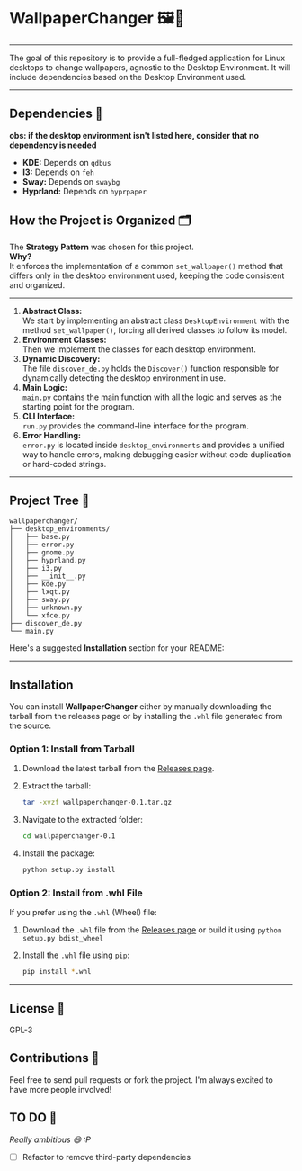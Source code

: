 # WallpaperChanger 🖼️🚀

***  
The goal of this repository is to provide a full-fledged application for Linux desktops to change wallpapers, agnostic to the Desktop Environment. It will include dependencies based on the Desktop Environment used.  
***  

## Dependencies 🔧
**obs: if the desktop environment isn't listed here, consider that no dependency is needed**  
- **KDE:** Depends on `qdbus`  
- **I3:** Depends on `feh`
- **Sway:** Depends on `swaybg`
- **Hyprland:** Depends on `hyprpaper`

## How the Project is Organized 🗂️

The **Strategy Pattern** was chosen for this project.  
**Why?**  
It enforces the implementation of a common `set_wallpaper()` method that differs only in the desktop environment used, keeping the code consistent and organized.

***  

1. **Abstract Class:**  
   We start by implementing an abstract class `DesktopEnvironment` with the method `set_wallpaper()`, forcing all derived classes to follow its model.  
2. **Environment Classes:**  
   Then we implement the classes for each desktop environment.  
3. **Dynamic Discovery:**  
   The file `discover_de.py` holds the `Discover()` function responsible for dynamically detecting the desktop environment in use.  
4. **Main Logic:**  
   `main.py` contains the main function with all the logic and serves as the starting point for the program.  
5. **CLI Interface:**  
   `run.py` provides the command-line interface for the program.  
6. **Error Handling:**  
   `error.py` is located inside `desktop_environments` and provides a unified way to handle errors, making debugging easier without code duplication or hard-coded strings.

***  

## Project Tree 🌳

```
wallpaperchanger/
├── desktop_environments/
│   ├── base.py
│   ├── error.py
│   ├── gnome.py
│   ├── hyprland.py
│   ├── i3.py
│   ├── __init__.py
│   ├── kde.py
│   ├── lxqt.py
│   ├── sway.py
│   ├── unknown.py
│   └── xfce.py
├── discover_de.py
└── main.py
```

Here's a suggested **Installation** section for your README:

***

## Installation

You can install **WallpaperChanger** either by manually downloading the tarball from the releases page or by installing the `.whl` file generated from the source.

### **Option 1: Install from Tarball**

1. Download the latest tarball from the [Releases page](https://github.com/yourusername/wallpaperchanger/releases).
2. Extract the tarball:

   ```bash
   tar -xvzf wallpaperchanger-0.1.tar.gz
   ```

3. Navigate to the extracted folder:

   ```bash
   cd wallpaperchanger-0.1
   ```

4. Install the package:

   ```bash
   python setup.py install
   ```

### **Option 2: Install from .whl File**

If you prefer using the `.whl` (Wheel) file:

1. Download the `.whl` file from the [Releases page](https://github.com/jean0t/wallpaperchanger/releases) or build it using `python setup.py bdist_wheel`
2. Install the `.whl` file using `pip`:

   ```bash
   pip install *.whl
   ```

***


## License 📜

GPL-3

## Contributions 🤝

Feel free to send pull requests or fork the project. I'm always excited to have more people involved!  

## TO DO 📝

_Really ambitious 😄 :P_  
- [ ] Refactor to remove third-party dependencies
